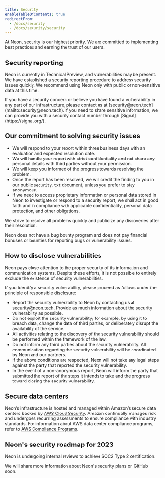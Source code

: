 ```yaml
---
title: Security
enableTableOfContents: true
redirectFrom:
  - /docs/security
  - /docs/security/security
---
```


At Neon, security is our highest priority. We are committed to implementing best practices and earning the trust of our users.

## Security reporting

Neon is currently in Technical Preview, and vulnerabilities may be present. We have established a security reporting procedure to address security issues quickly. We recommend using Neon only with public or non-sensitive data at this time.

<Admonition type="important">
If you have a security concern or believe you have found a vulnerability in any part of our infrastructure, please contact us at [security@neon.tech](mailto:security@neon.tech). If you need to share sensitive information, we can provide you with a security contact number through [Signal](https://signal.org/).
</Admonition>

## Our commitment to solving security issues

- We will respond to your report within three business days with an evaluation and expected resolution date.
- We will handle your report with strict confidentiality and not share any personal details with third parties without your permission.
- We will keep you informed of the progress towards resolving the problem.
- Once the report has been resolved, we will credit the finding to you in our public `security.txt` document, unless you prefer to stay anonymous.
- If we need to access proprietary information or personal data stored in Neon to investigate or respond to a security report, we shall act in good faith and in compliance with applicable confidentiality, personal data protection, and other obligations.

We strive to resolve all problems quickly and publicize any discoveries after their resolution.

Neon does not have a bug bounty program and does not pay financial bonuses or bounties for reporting bugs or vulnerability issues.

## How to disclose vulnerabilities

Neon pays close attention to the proper security of its information and communication systems. Despite these efforts, it is not possible to entirely exclude the existence of security vulnerabilities.

If you identify a security vulnerability, please proceed as follows under the principle of responsible disclosure:

- Report the security vulnerability to Neon by contacting us at [security@neon.tech](mailto:security@neon.tech). Provide as much information about the security vulnerability as possible.
- Do not exploit the security vulnerability; for example, by using it to breach data, change the data of third parties, or deliberately disrupt the availability of the service.
- All activities relating to the discovery of the security vulnerability should be performed within the framework of the law.
- Do not inform any third parties about the security vulnerability. All communication regarding the security vulnerability will be coordinated by Neon and our partners.
- If the above conditions are respected, Neon will not take any legal steps against the party that reported the security vulnerability.
- In the event of a non-anonymous report, Neon will inform the party that submitted the report of the steps it intends to take and the progress toward closing the security vulnerability.

## Secure data centers

Neon’s infrastructure is hosted and managed within Amazon’s secure data centers backed by [AWS Cloud Security](https://aws.amazon.com/security/). Amazon continually manages risk and undergoes recurring assessments to ensure compliance with industry standards. For information about AWS data center compliance programs, refer to [AWS Compliance Programs](https://aws.amazon.com/compliance/programs/).

## Neon's security roadmap for 2023

Neon is undergoing internal reviews to achieve SOC2 Type 2 certification.

We will share more information about Neon's security plans on GitHub soon.
